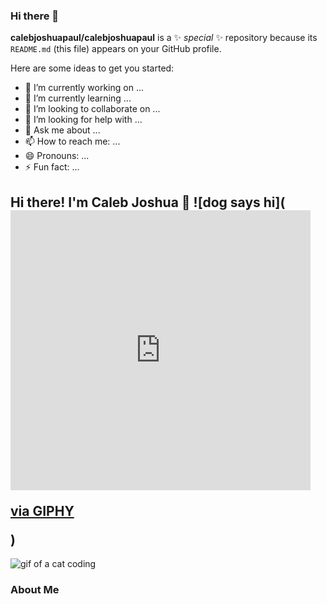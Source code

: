 ### Hi there 👋


**calebjoshuapaul/calebjoshuapaul** is a ✨ _special_ ✨ repository because its `README.md` (this file) appears on your GitHub profile.

Here are some ideas to get you started:

- 🔭 I’m currently working on ...
- 🌱 I’m currently learning ...
- 👯 I’m looking to collaborate on ...
- 🤔 I’m looking for help with ...
- 💬 Ask me about ...
- 📫 How to reach me: ...
- 😄 Pronouns: ...
- ⚡ Fun fact: ...

## Hi there! I'm Caleb Joshua 👋 ![dog says hi](<iframe src="https://giphy.com/embed/3oFzlW8dht4DdvwBqg" width="480" height="448" frameBorder="0" class="giphy-embed" allowFullScreen></iframe><p><a href="https://giphy.com/gifs/justin-dog-3oFzlW8dht4DdvwBqg">via GIPHY</a></p>)

![gif of a cat coding](https://giphy.com/embed/VekcnHOwOI5So)

### About Me

